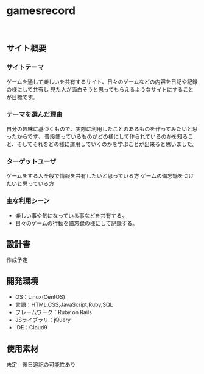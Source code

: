# gamesrecord
​
## サイト概要
### サイトテーマ
ゲームを通して楽しいを共有するサイト、日々のゲームなどの内容を日記や記録の様にして共有し
見た人が面白そうと思ってもらえるようなサイトにすることが目標です。
​
### テーマを選んだ理由
自分の趣味に基づくもので、実際に利用したことのあるものを作ってみたいと思ったからです。
普段使っているものがどの様にして作られているのかを知ること、そしてそれをどの様に運用していくのかを学ぶことが出来ると思いました。
​
### ターゲットユーザ
ゲームをする人全般で情報を共有したいと思っている方
ゲームの備忘録をつけたいと思っている方
​
### 主な利用シーン
* 楽しい事や気になっている事などを共有する。
* 日々のゲームの行動を備忘録の様にして記録する。
​
## 設計書
作成予定
​
## 開発環境
- OS：Linux(CentOS)
- 言語：HTML,CSS,JavaScript,Ruby,SQL
- フレームワーク：Ruby on Rails
- JSライブラリ：jQuery
- IDE：Cloud9
​
## 使用素材
未定　後日追記の可能性あり